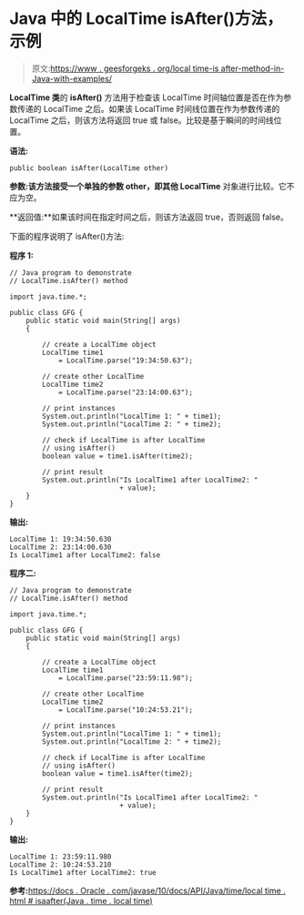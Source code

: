 # Java 中的 LocalTime isAfter()方法，示例

> 原文:[https://www . geesforgeks . org/local time-is after-method-in-Java-with-examples/](https://www.geeksforgeeks.org/localtime-isafter-method-in-java-with-examples/)

**LocalTime 类**的 **isAfter()** 方法用于检查该 LocalTime 时间轴位置是否在作为参数传递的 LocalTime 之后。如果该 LocalTime 时间线位置在作为参数传递的 LocalTime 之后，则该方法将返回 true 或 false。比较是基于瞬间的时间线位置。

**语法:**

```
public boolean isAfter(LocalTime other)

```

**参数:**该方法接受一个单独的参数 other，即**其他 LocalTime** 对象进行比较。它不应为空。

**返回值:**如果该时间在指定时间之后，则该方法返回 true，否则返回 false。

下面的程序说明了 isAfter()方法:

**程序 1:**

```
// Java program to demonstrate
// LocalTime.isAfter() method

import java.time.*;

public class GFG {
    public static void main(String[] args)
    {

        // create a LocalTime object
        LocalTime time1
            = LocalTime.parse("19:34:50.63");

        // create other LocalTime
        LocalTime time2
            = LocalTime.parse("23:14:00.63");

        // print instances
        System.out.println("LocalTime 1: " + time1);
        System.out.println("LocalTime 2: " + time2);

        // check if LocalTime is after LocalTime
        // using isAfter()
        boolean value = time1.isAfter(time2);

        // print result
        System.out.println("Is LocalTime1 after LocalTime2: "
                           + value);
    }
}
```

**输出:**

```
LocalTime 1: 19:34:50.630
LocalTime 2: 23:14:00.630
Is LocalTime1 after LocalTime2: false

```

**程序二:**

```
// Java program to demonstrate
// LocalTime.isAfter() method

import java.time.*;

public class GFG {
    public static void main(String[] args)
    {

        // create a LocalTime object
        LocalTime time1
            = LocalTime.parse("23:59:11.98");

        // create other LocalTime
        LocalTime time2
            = LocalTime.parse("10:24:53.21");

        // print instances
        System.out.println("LocalTime 1: " + time1);
        System.out.println("LocalTime 2: " + time2);

        // check if LocalTime is after LocalTime
        // using isAfter()
        boolean value = time1.isAfter(time2);

        // print result
        System.out.println("Is LocalTime1 after LocalTime2: "
                           + value);
    }
}
```

**输出:**

```
LocalTime 1: 23:59:11.980
LocalTime 2: 10:24:53.210
Is LocalTime1 after LocalTime2: true

```

**参考:**[https://docs . Oracle . com/javase/10/docs/API/Java/time/local time . html # isaafter(Java . time . local time)](https://docs.oracle.com/javase/10/docs/api/java/time/LocalTime.html#isAfter(java.time.LocalTime))